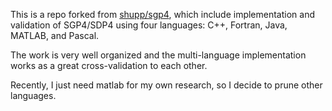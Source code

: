 This is a repo forked from [shupp/sgp4](https://github.com/shupp/sgp4), which include implementation and validation of SGP4/SDP4 using four languages: C++, Fortran, Java, MATLAB, and Pascal. 

The work is very well organized and the multi-language implementation works as a great cross-validation to each other.

Recently, I just need matlab for my own research, so I decide to prune other languages. 
